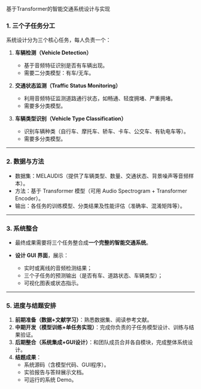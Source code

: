 基于Transformer的智能交通系统设计与实现

### 1. 三个子任务分工

系统设计分为三个核心任务，每人负责一个：

1. **车辆检测（Vehicle Detection）**

   * 基于音频特征识别是否有车辆出现。
   * 需要二分类模型：有车/无车。
2. **交通状态监测（Traffic Status Monitoring）**

   * 利用音频特征监测道路通行状态，如畅通、轻度拥堵、严重拥堵。
   * 需要多分类模型。
3. **车辆类型识别（Vehicle Type Classification）**

   * 识别车辆种类（自行车、摩托车、轿车、卡车、公交车、有轨电车等）。
   * 需要多分类模型。

---

### 2. 数据与方法

* 数据集：MELAUDIS（提供了车辆类型、数量、交通状态、背景噪声等音频样本）。
* 方法：基于 Transformer 模型（可用 Audio Spectrogram + Transformer Encoder）。
* 输出：各任务的训练模型、分类结果及性能评估（准确率、混淆矩阵等）。

---

### 3. 系统整合

* 最终成果需要将三个任务整合成**一个完整的智能交通系统**。
* **设计 GUI 界面**，展示：

  * 实时或离线的音频检测结果；
  * 三个子任务的预测输出（是否有车、道路状态、车辆类型）；
  * 可视化图表或状态指示。

---

### 5. 进度与结题安排

1. **前期准备（数据+文献学习）**：熟悉数据集、阅读参考文献。
2. **中期开发（模型训练+单任务实现）**：完成你负责的子任务模型设计、训练与结果验证。
3. **后期整合（系统集成+GUI设计）**：和团队成员合并各自模块，完成整体系统设计。
4. **结题成果**：
   * 系统源码（含模型代码、GUI程序）。
   * 实验报告与答辩展示文档。
   * 可运行的系统 Demo。
